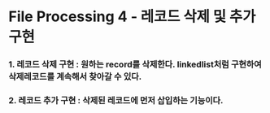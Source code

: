 
# File Processing 4 - 레코드 삭제 및 추가 구현

### 1. 레코드 삭제 구현 : 원하는 record를 삭제한다. linkedlist처럼 구현하여 삭제레코드를 계속해서 찾아갈 수 있다.
### 2. 레코드 추가 구현 : 삭제된 레코드에 먼저 삽입하는 기능이다.
